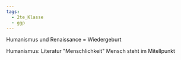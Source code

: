 ```yaml
---
tags:
  - 2te_Klasse
  - ggp
---
```

Humanismus und Renaissance = Wiedergeburt

Humanismus: Literatur "Menschlichkeit" Mensch steht im Mitellpunkt